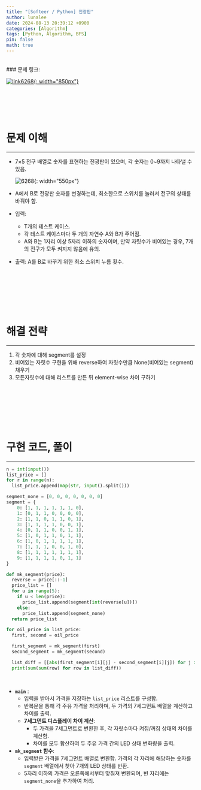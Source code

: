 ```yaml
---
title: "[Softeer / Python] 전광판"
author: lunalee
date: 2024-08-13 20:39:12 +0900
categories: [Algorithm]
tags: [Python, Algorithm, BFS]
pin: false
math: true
---
```


<br/>
### 문제 링크:

[![link6268](https://github.com/user-attachments/assets/cc21697d-c7de-4274-bff7-864fe728cbc3){: width="850px"}](https://softeer.ai/practice/6268)

<br/><br/><br/><br/>

# 문제 이해

---

- 7×5 전구 배열로 숫자를 표현하는 전광판이 있으며, 각 숫자는 0~9까지 나타낼 수 있음.
    
    ![6268](https://github.com/user-attachments/assets/29bad0ec-9a8f-444b-95ea-38ffd4553915){: width="550px"}
    

- A에서 B로 전광판 숫자를 변경하는데, 최소한으로 스위치를 눌러서 전구의 상태를 바꿔야 함.
- 입력:
    - T개의 테스트 케이스.
    - 각 테스트 케이스마다 두 개의 자연수 A와 B가 주어짐.
    - A와 B는 1자리 이상 5자리 이하의 숫자이며, 만약 자릿수가 비어있는 경우, 7개의 전구가 모두 켜지지 않음에 유의.
- 출력: A를 B로 바꾸기 위한 최소 스위치 누름 횟수.

<br/><br/><br/><br/><br/><br/>

# 해결 전략

---

1. 각 숫자에 대해 segment를 설정
2. 비어있는 자릿수 구현을 위해 reverse하여 자릿수만큼 None(비어있는 segment) 채우기
3. 모든자릿수에 대해 리스트를 만든 뒤 element-wise 차이 구하기

<br/><br/><br/><br/><br/><br/>

# 구현 코드, 풀이

---

```python
n = int(input())
list_price = []
for r in range(n):
  list_price.append(map(str, input().split()))

segment_none = [0, 0, 0, 0, 0, 0, 0]
segment = {
    0: [1, 1, 1, 1, 1, 1, 0],
    1: [0, 1, 1, 0, 0, 0, 0],
    2: [1, 1, 0, 1, 1, 0, 1],
    3: [1, 1, 1, 1, 0, 0, 1],
    4: [0, 1, 1, 0, 0, 1, 1],
    5: [1, 0, 1, 1, 0, 1, 1],
    6: [1, 0, 1, 1, 1, 1, 1],
    7: [1, 1, 1, 0, 0, 1, 0],
    8: [1, 1, 1, 1, 1, 1, 1],
    9: [1, 1, 1, 1, 0, 1, 1]
}

def mk_segment(price):
  reverse = price[::-1]
  price_list = []
  for u in range(5):
    if u < len(price):
      price_list.append(segment[int(reverse[u])])
    else:
      price_list.append(segment_none)
  return price_list

for oil_price in list_price:
  first, second = oil_price

  first_segment = mk_segment(first)
  second_segment = mk_segment(second)

  list_diff = [[abs(first_segment[i][j] - second_segment[i][j]) for j in range(len(first_segment[0]))] for i in range(len(first_segment))]
  print(sum(sum(row) for row in list_diff))
```
<br/>

- **`main`** :
    - 입력을 받아서 가격을 저장하는 `list_price` 리스트를 구성함.
    - 반복문을 통해 각 주유 가격을 처리하며, 두 가격의 7세그먼트 배열을 계산하고 차이를 출력.
    - **7세그먼트 디스플레이 차이 계산**:
        - 두 가격을 7세그먼트로 변환한 후, 각 자릿수마다 켜짐/꺼짐 상태의 차이를 계산함.
        - 차이를 모두 합산하여 두 주유 가격 간의 LED 상태 변화량을 출력.
- **`mk_segment` 함수**:
    - 입력받은 가격을 7세그먼트 배열로 변환함. 가격의 각 자리에 해당하는 숫자를 `segment` 배열에서 찾아 7개의 LED 상태를 반환.
    - 5자리 이하의 가격은 오른쪽에서부터 맞춰져 변환되며, 빈 자리에는 `segment_none`을 추가하여 처리.
<br/><br/><br/><br/>

